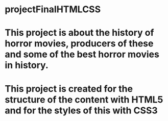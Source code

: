 # projectFinalHTMLCSS
# This project is about the history of horror movies, producers of these and some of the best horror movies in history.
# This project is created for the structure of the content with HTML5 and for the styles of this with CSS3
